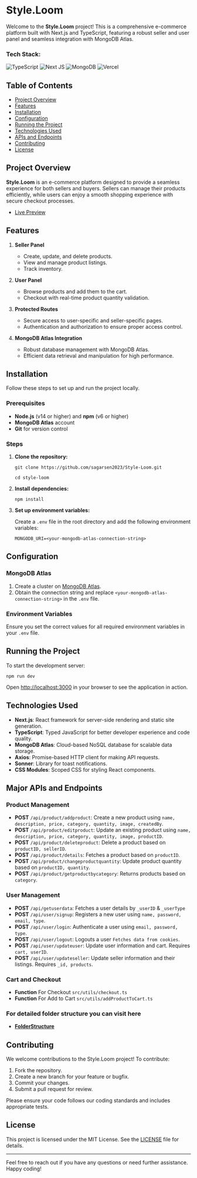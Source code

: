 # Style.Loom

Welcome to the **Style.Loom** project! This is a comprehensive e-commerce platform built with Next.js and TypeScript, featuring a robust seller and user panel and seamless integration with MongoDB Atlas.


### Tech Stack: <br/>
![TypeScript](https://img.shields.io/badge/typescript-%23007ACC.svg?style=for-the-badge&logo=typescript&logoColor=white) 
![Next JS](https://img.shields.io/badge/Next-black?style=for-the-badge&logo=next.js&logoColor=white)
![MongoDB](https://img.shields.io/badge/MongoDB-%234ea94b.svg?style=for-the-badge&logo=mongodb&logoColor=white)
![Vercel](https://img.shields.io/badge/vercel-%23000000.svg?style=for-the-badge&logo=vercel&logoColor=white) 


## Table of Contents

- [Project Overview](#project-overview)
- [Features](#features)
- [Installation](#installation)
- [Configuration](#configuration)
- [Running the Project](#running-the-project)
- [Technologies Used](#technologies-used)
- [APIs and Endpoints](#apis-and-endpoints)
- [Contributing](#contributing)
- [License](#license)

## Project Overview

**Style.Loom** is an e-commerce platform designed to provide a seamless experience for both sellers and buyers. Sellers can manage their products efficiently, while users can enjoy a smooth shopping experience with secure checkout processes.
- [Live Preview](https://style-loom-black.vercel.app/)

## Features

1. **Seller Panel**
   - Create, update, and delete products.
   - View and manage product listings.
   - Track inventory.

2. **User Panel**
   - Browse products and add them to the cart.
   - Checkout with real-time product quantity validation.

3. **Protected Routes**
   - Secure access to user-specific and seller-specific pages.
   - Authentication and authorization to ensure proper access control.

4. **MongoDB Atlas Integration**
   - Robust database management with MongoDB Atlas.
   - Efficient data retrieval and manipulation for high performance.

## Installation

Follow these steps to set up and run the project locally.

### Prerequisites

- **Node.js** (v14 or higher) and **npm** (v6 or higher)
- **MongoDB Atlas** account
- **Git** for version control

### Steps

1. **Clone the repository:**

   `git clone https://github.com/sagarsen2023/Style-Loom.git`

   `cd style-loom`

2. **Install dependencies:**

   `npm install`


3. **Set up environment variables:**

   Create a `.env` file in the root directory and add the following environment variables:

   `MONGODB_URI=<your-mongodb-atlas-connection-string>`

## Configuration

### MongoDB Atlas

1. Create a cluster on [MongoDB Atlas](https://www.mongodb.com/cloud/atlas).
2. Obtain the connection string and replace `<your-mongodb-atlas-connection-string>` in the `.env` file.

### Environment Variables

Ensure you set the correct values for all required environment variables in your `.env` file.

## Running the Project

To start the development server:

`npm run dev`

Open [http://localhost:3000](http://localhost:3000) in your browser to see the application in action.

## Technologies Used

- **Next.js**: React framework for server-side rendering and static site generation.
- **TypeScript**: Typed JavaScript for better developer experience and code quality.
- **MongoDB Atlas**: Cloud-based NoSQL database for scalable data storage.
- **Axios**: Promise-based HTTP client for making API requests.
- **Sonner**: Library for toast notifications.
- **CSS Modules**: Scoped CSS for styling React components.

## Major APIs and Endpoints

### Product Management

- **POST** `/api/product/addproduct`: Create a new product using `name, description, price, category, quantity, image, createdBy`.
- **POST** `/api/product/editproduct`: Update an existing product using `name, description, price, category, quantity, image, productID`. 
- **POST** `/api/product/deleteproduct`: Delete a product based on `productID, sellerID`.
- **POST** `/api/product/details`: Fetches a product based on `productID`.
- **POST** `/api/product/changeproductquantity`: Update product quantity based on `productID, quantity`.
- **POST** `/api/product/getproductbycategory`: Returns products based on `category`.

### User Management

- **POST** `/api/getuserdata`: Fetches a user details by `_userID` & `_userType`
- **POST** `/api/user/signup`: Registers a new user using `name, password, email, type`.
- **POST** `/api/user/login`: Authenticate a user using `email, password, type`.
- **POST** `/api/user/logout`: Logouts a user `Fetches data from cookies`.
- **POST** `/api/user/updateuser`: Update user information and cart. Requires `cart, userID`.
- **POST** `/api/user/updateseller`: Update seller information and their listings. Requires `_id, products`.

### Cart and Checkout

- **Function** For Checkout `src/utils/checkout.ts`
- **Function** For Add to Cart `src/utils/addProductToCart.ts`

### For detailed folder structure you can visit here
- **[FolderStructure](FolderStructure.md)**

## Contributing

We welcome contributions to the Style.Loom project! To contribute:

1. Fork the repository.
2. Create a new branch for your feature or bugfix.
3. Commit your changes.
4. Submit a pull request for review.

Please ensure your code follows our coding standards and includes appropriate tests.

## License

This project is licensed under the MIT License. See the [LICENSE](LICENSE) file for details.

---

Feel free to reach out if you have any questions or need further assistance. Happy coding!
